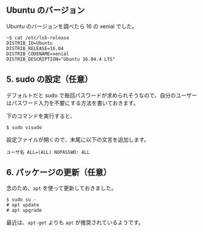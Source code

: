 
## Ubuntu のバージョン
Ubuntu のバージョンを調べたら 16 の xenial でした。

```
~$ cat /etc/lsb-release
DISTRIB_ID=Ubuntu
DISTRIB_RELEASE=16.04
DISTRIB_CODENAME=xenial
DISTRIB_DESCRIPTION="Ubuntu 16.04.4 LTS"
```


## 5. sudo の設定（任意）
デフォルトだと sudo で毎回パスワードが求められそうなので、自分のユーザーはパスワード入力を不要にする方法を書いておきます。

下のコマンドを実行すると、

```
$ sudo visudo
```

設定ファイルが開くので、末尾に以下の文言を追加します。

```
ユーザ名 ALL=(ALL) NOPASSWD: ALL
```


## 6. パッケージの更新（任意）
念のため、`apt` を使って更新しておきました。

```
$ sudo su -
# apt update
# apt upgrade
```

最近は、`apt-get` よりも `apt` が推奨されているようです。
